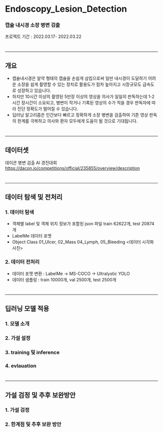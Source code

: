 # Endoscopy_Lesion_Detection
### 캡슐 내시경 소장 병변 검출
프로젝트 기간 : 2022.03.17- 2022.03.22
#
#
---
## 개요
* 캡슐내시경은 알약 형태의 캡슐을 손쉽게 삼킴으로써 일반 내시경이 도달하기 어려운 소장을 쉽게 촬영할 수 있는 장치로 활용도가 점차 높아지고 시장규모도 급속도로 성장하고 있습니다. 
* 하지만 10시간 이상의 촬영된 5만장 이상의 영상을 의사가 일일히 판독하는데 1-2시간 장시간이 소요되고, 병변이 작거나 기록된 영상의 수가 적을 경우 판독자에 따라 진단 정확도가 떨어질 수 있습니다. 
* 딥러닝 알고리즘은 인간보다 빠르고 정확하게 소장 병변을 검출하여 기존 영상 판독의 한계를 극복하고 의사와 환자 모두에게 도움이 될 것으로 기대됩니다.
#
---
## 데이터셋
데이콘 병변 검출 AI 경진대회  
https://dacon.io/competitions/official/235855/overview/description
#
---
## 데이터 탐색 및 전처리
### 1. 데이터 탐색
* 객체별 label 및 객체 위치 정보가 포함된 json 파일 train 62622개, test 20874개
* LabelMe 데이터 포맷
* Object Class 01_Ulcer, 02_Mass 04_Lymph, 05_Bleeding
<데이터 시각화 사진>
### 2. 데이터 전처리
* 데이터 포맷 변환 : LabelMe -> MS-COCO -> Ultralystic YOLO
* 데이터 샘플링 : train 10000개, val 2500개, test 2500개
#
---
## 딥러닝 모델 적용
### 1. 모델 소개
### 2. 가설 설정
### 3. training 및 inference
### 4. evlauation
#
---
## 가설 검정 및 추후 보완방안
### 1. 가설 검정
### 2. 한계점 및 추후 보완 방안

